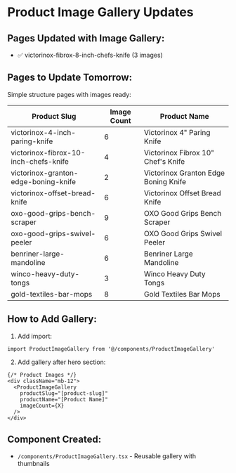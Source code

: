 # Product Image Gallery Updates

## Pages Updated with Image Gallery:
- ✅ victorinox-fibrox-8-inch-chefs-knife (3 images)

## Pages to Update Tomorrow:
Simple structure pages with images ready:

| Product Slug | Image Count | Product Name |
|--------------|-------------|--------------|
| victorinox-4-inch-paring-knife | 6 | Victorinox 4" Paring Knife |
| victorinox-fibrox-10-inch-chefs-knife | 4 | Victorinox Fibrox 10" Chef's Knife |
| victorinox-granton-edge-boning-knife | 2 | Victorinox Granton Edge Boning Knife |
| victorinox-offset-bread-knife | 6 | Victorinox Offset Bread Knife |
| oxo-good-grips-bench-scraper | 9 | OXO Good Grips Bench Scraper |
| oxo-good-grips-swivel-peeler | 6 | OXO Good Grips Swivel Peeler |
| benriner-large-mandoline | 6 | Benriner Large Mandoline |
| winco-heavy-duty-tongs | 3 | Winco Heavy Duty Tongs |
| gold-textiles-bar-mops | 8 | Gold Textiles Bar Mops |

## How to Add Gallery:

1. Add import:
```tsx
import ProductImageGallery from '@/components/ProductImageGallery'
```

2. Add gallery after hero section:
```tsx
{/* Product Images */}
<div className="mb-12">
  <ProductImageGallery
    productSlug="[product-slug]"
    productName="[Product Name]"
    imageCount={X}
  />
</div>
```

## Component Created:
- `/components/ProductImageGallery.tsx` - Reusable gallery with thumbnails
